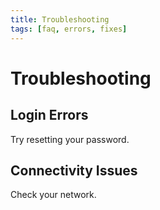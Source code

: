 ```yaml
---
title: Troubleshooting
tags: [faq, errors, fixes]
---
```


# Troubleshooting

## Login Errors

Try resetting your password.

## Connectivity Issues

Check your network.
